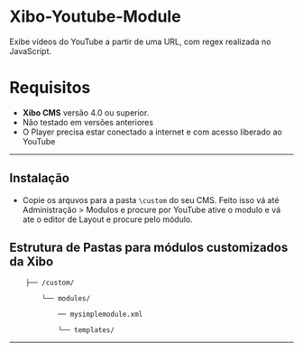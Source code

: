 # Xibo-Youtube-Module
Exibe vídeos do YouTube a partir de uma URL, com regex realizada no JavaScript.

# Requisitos
- **Xibo CMS** versão 4.0 ou superior.
- Não testado em versões anteriores
- O Player precisa estar conectado a internet e com acesso liberado ao YouTube

---
## Instalação
- Copie os arquvos para a pasta `\custom` do seu CMS. Feito isso  vá até Administração > Modulos e procure por YouTube ative o modulo e vá ate o editor de Layout e procure pelo módulo.

## Estrutura de Pastas para módulos customizados da Xibo

        ├── /custom/

            └── modules/

                ── mysimplemodule.xml

                └── templates/

            

---
